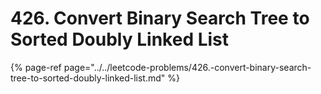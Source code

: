 # 426. Convert Binary Search Tree to Sorted Doubly Linked List

{% page-ref page="../../leetcode-problems/426.-convert-binary-search-tree-to-sorted-doubly-linked-list.md" %}




